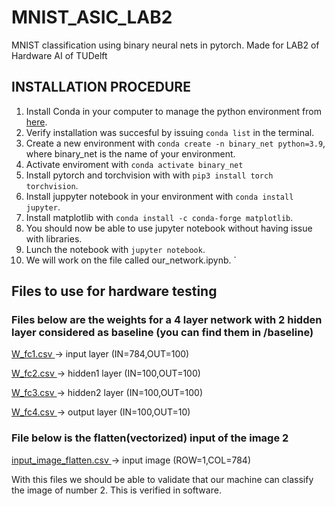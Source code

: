 # MNIST_ASIC_LAB2
MNIST classification using binary neural nets in pytorch. Made for LAB2 of Hardware AI of TUDelft

## INSTALLATION PROCEDURE 

1. Install Conda in your computer to manage the python environment from [here](https://docs.conda.io/projects/conda/en/latest/user-guide/install/index.html#installing-conda-on-a-system-that-has-other-python-installations-or-packages).
2. Verify installation was succesful by issuing `conda list` in the terminal. 
3. Create a new environment  with `conda create -n binary_net python=3.9`, where binary_net is the name of your environment. 
4. Activate enviroment with  `conda activate binary_net`
5. Install pytorch and torchvision with with `pip3 install torch torchvision`. 
6. Install juppyter notebook in your environment with `conda install jupyter`.
7. Install matplotlib with `conda install -c conda-forge matplotlib`. 
8. You should now be able to use jupyter notebook without having issue with libraries.
9. Lunch the notebook with `jupyter notebook`.
10. We will work on the file called our_network.ipynb.
` 

## Files to use for hardware testing 

### Files below are the weights for a 4 layer network with 2 hidden layer considered as baseline  (you can find them in /baseline)

[W_fc1.csv ](https://github.com/lollopes/MNIST_ASIC_LAB2/blob/main/baseline/W_fc1.csv) -> input layer (IN=784,OUT=100)

[W_fc2.csv ](https://github.com/lollopes/MNIST_ASIC_LAB2/blob/main/baseline/W_fc2.csv) -> hidden1 layer (IN=100,OUT=100)

[W_fc3.csv ](https://github.com/lollopes/MNIST_ASIC_LAB2/blob/main/baseline/W_fc3.csv) -> hidden2 layer (IN=100,OUT=100)

[W_fc4.csv ](https://github.com/lollopes/MNIST_ASIC_LAB2/blob/main/baseline/W_fc4.csv) -> output layer (IN=100,OUT=10)

### File below is the flatten(vectorized) input of the image 2

[input_image_flatten.csv ](https://github.com/lollopes/MNIST_ASIC_LAB2/blob/main/baseline/input_image_flatten.csv) -> input image (ROW=1,COL=784)

With this files we should be able to validate that our machine can classify the image of number 2. This is verified in software. 

